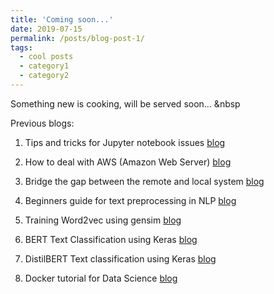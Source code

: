 ```yaml
---
title: 'Coming soon...'
date: 2019-07-15
permalink: /posts/blog-post-1/
tags:
  - cool posts
  - category1
  - category2  
---
```

Something new is cooking, will be served soon... &nbsp

Previous blogs:

1. Tips and tricks for Jupyter notebook issues [blog](https://medium.com/@swatimeena989/tips-and-tricks-for-jupyter-notebook-issues-3d07db2adaf2?source=friends_link&sk=5abaf99e0d494874c2e4e96f81f362a1)

2. How to deal with AWS (Amazon Web Server) [blog](https://medium.com/@swatimeena989/how-to-deal-with-aws-amazon-web-server-22f9d7d557a6?source=friends_link&sk=c7183e407f5478100368512918be4ed2)

3. Bridge the gap between the remote and local system [blog](https://medium.com/@swatimeena989/bridge-the-gap-between-the-remote-and-local-system-ec9d30ddc869?source=friends_link&sk=a86442e2399a421708f9df053cb26922)

4. Beginners guide for text preprocessing in NLP [blog](https://medium.com/@swatimeena989/beginners-guide-for-preprocessing-text-data-f3156bec85ca?source=friends_link&sk=11d3ef97f5abc9e3fc6c0626bb6807d2)

5. Training Word2vec using gensim [blog](https://medium.com/@swatimeena989/training-word2vec-using-gensim-14433890e8e4?source=friends_link&sk=3c060d742beda5a035296963920a1836) 

6. BERT Text Classification using Keras [blog](https://swatimeena989.medium.com/bert-text-classification-using-keras-903671e0207d)

7. DistilBERT Text classification using Keras [blog](https://swatimeena989.medium.com/distilbert-text-classification-using-keras-c1201d3a3d9d)

8. Docker tutorial for Data Science [blog](https://swatimeena989.medium.com/docker-tutorial-for-data-science-62e109c563e5)
